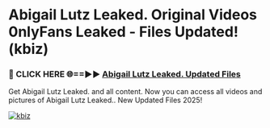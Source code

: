 # Abigail Lutz Leaked. Original Videos 0nlyFans Leaked - Files Updated! (kbiz)

<h3>🔴 CLICK HERE 🌐==►► <a href="https://tinyurl.com/ehrbuxhb" rel="nofollow">Abigail Lutz Leaked. Updated Files</a></h3>

Get Abigail Lutz Leaked. and all content. Now you can access all videos and pictures of Abigail Lutz Leaked.. New Updated Files 2025!

[![kbiz](https://i.imgur.com/lVYEuWS.gif)](https://tinyurl.com/ehrbuxhb)
